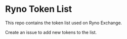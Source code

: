 Ryno Token List
===============

This repo contains the token list used on Ryno Exchange.

Create an issue to add new tokens to the list.